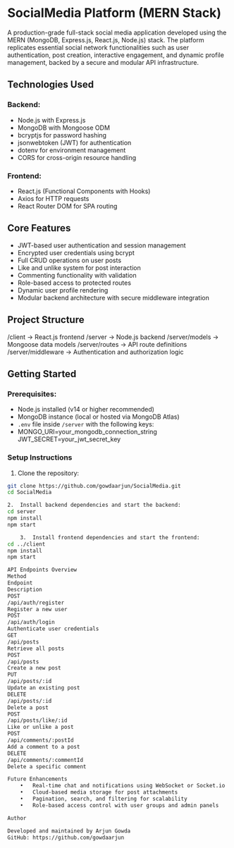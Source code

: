 # SocialMedia Platform (MERN Stack)

A production-grade full-stack social media application developed using the MERN (MongoDB, Express.js, React.js, Node.js) stack. The platform replicates essential social network functionalities such as user authentication, post creation, interactive engagement, and dynamic profile management, backed by a secure and modular API infrastructure.

## Technologies Used

### Backend:
- Node.js with Express.js
- MongoDB with Mongoose ODM
- bcryptjs for password hashing
- jsonwebtoken (JWT) for authentication
- dotenv for environment management
- CORS for cross-origin resource handling

### Frontend:
- React.js (Functional Components with Hooks)
- Axios for HTTP requests
- React Router DOM for SPA routing

## Core Features

- JWT-based user authentication and session management
- Encrypted user credentials using bcrypt
- Full CRUD operations on user posts
- Like and unlike system for post interaction
- Commenting functionality with validation
- Role-based access to protected routes
- Dynamic user profile rendering
- Modular backend architecture with secure middleware integration

## Project Structure
/client              → React.js frontend
/server              → Node.js backend
/server/models       → Mongoose data models
/server/routes       → API route definitions
/server/middleware   → Authentication and authorization logic

## Getting Started

### Prerequisites:
- Node.js installed (v14 or higher recommended)
- MongoDB instance (local or hosted via MongoDB Atlas)
- `.env` file inside `/server` with the following keys:
- MONGO_URI=your_mongodb_connection_string
JWT_SECRET=your_jwt_secret_key

### Setup Instructions

1. Clone the repository:

```bash
git clone https://github.com/gowdaarjun/SocialMedia.git
cd SocialMedia

2.	Install backend dependencies and start the backend:
cd server
npm install
npm start

	3.	Install frontend dependencies and start the frontend:
cd ../client
npm install
npm start

API Endpoints Overview
Method
Endpoint
Description
POST
/api/auth/register
Register a new user
POST
/api/auth/login
Authenticate user credentials
GET
/api/posts
Retrieve all posts
POST
/api/posts
Create a new post
PUT
/api/posts/:id
Update an existing post
DELETE
/api/posts/:id
Delete a post
POST
/api/posts/like/:id
Like or unlike a post
POST
/api/comments/:postId
Add a comment to a post
DELETE
/api/comments/:commentId
Delete a specific comment

Future Enhancements
	•	Real-time chat and notifications using WebSocket or Socket.io
	•	Cloud-based media storage for post attachments
	•	Pagination, search, and filtering for scalability
	•	Role-based access control with user groups and admin panels

Author

Developed and maintained by Arjun Gowda
GitHub: https://github.com/gowdaarjun

